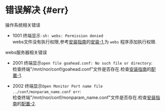 错误解决 {#err}
=======

操作系统相关错误

* 1001 终端显示`-sh: webs: Permission denied`<br>
webs文件没有执行权限,参考[安装指南](./index.html)的[安装-1](./index.html#install_1),为 `webs` 程序添加执行权限.

webs服务器相关错误

* 2001 终端显示`open file goahead.conf: No such file or directory`:<br>
检查终端"/mnt/nor/conf/goahead.conf"文件是否存在.检查[安装指南](./index.html)的[配置-1](./index.html#conf_1).

* 2002 终端显示`Open Monitor Port name file ../conf/monparam_name.conf err`:<br>
检查终端"/mnt/nor/conf/monparam_name.conf"文件是否存在.检查[安装指南](./index.html)的[配置-2](./index.html#conf_2).
